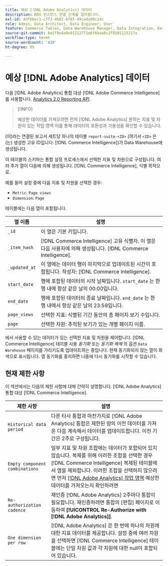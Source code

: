```yaml
---
title: 예상 [!DNL Adobe Analytics] 데이터
description: RDS 인스턴스 연결 단계를 알아봅니다.
exl-id: 4df66ec1-c7f3-4b02-8f0f-49cada99c14c
role: Admin, Data Architect, Data Engineer, User
feature: Commerce Tables, Data Warehouse Manager, Data Integration, Data Import/Export
source-git-commit: 6e2f9e4a9e91212771e6f6baa8c2f8101125217a
workflow-type: tm+mt
source-wordcount: '410'
ht-degree: 0%

---
```


# 예상 [!DNL Adobe Analytics] 데이터

다음 [!DNL Adobe Analytics] 통합 대상 [!DNL Adobe Commerce Intelligence] 를 사용합니다. [Analytics 2.0 Reporting API](https://developer.adobe.com/analytics-apis/docs/2.0/#!AdobeDocs/analytics-2.0-apis/master/README.md).

>[!INFO]
>
>예상한 데이터를 가져오려면 먼저 [!DNL Adobe Analytics] 원하는 지표 및 차원이 있는 작업 영역 이를 통해 데이터의 호환성과 가용성을 확인할 수 있습니다.

(이)라는 연결된 보고서 세트당 하나의 테이블 `report-suite-<ID>` (여기서 `<ID>` 은(는) 생성한 고유 ID입니다. [!DNL Commerce Intelligence])가 Data Warehouse에 생성됩니다.

이 테이블의 스키마는 통합 설정 프로세스에서 선택한 지표 및 차원으로 구성됩니다. 여러 추가 열이 다음에 의해 생성됩니다. [!DNL Commerce Intelligence], 식별 목적으로.

예를 들어 설정 중에 다음 지표 및 차원을 선택한 경우:
- `Metric`: `Page views`
- `Dimension`: `Page`

테이블에는 다음 열이 포함됩니다.

| 열 이름 | 설명 |
| --- | --- |
| `_id` | 이 열은 기본 키입니다. |
| `_item_hash` | [!DNL Commerce Intelligence] 고유 식별자. 이 열은 다음 사용자에 의해 생성됩니다. [!DNL Commerce Intelligence]. |
| `_updated_at` | 이 열에는 데이터 행이 마지막으로 업데이트된 시간이 포함됩니다. 작성자: [!DNL Commerce Intelligence]. |
| `start_date` | 행에 포함된 데이터의 시작 날짜입니다. `start_date` 는 한 행 내에 항상 같은 날의 00:00입니다. |
| `end_date` | 행에 포함된 데이터의 종료 날짜입니다. `end_date` 는 한 행 내에서 항상 같은 날의 23:59입니다. |
| `page_views` | 선택한 지표: 식별된 기간 동안의 총 페이지 보기 수입니다. |
| `page` | 선택한 차원: 추적된 보기가 있는 개별 페이지 이름. |

에서 사용할 수 있는 데이터가 있는 선택한 지표 및 차원을 제어합니다. [!DNL Commerce Intelligence] 테이블 사용 *동기화* 또는 *동기화 해제* 의 옵션 `Data Warehouse` 페이지를 가리키도록 업데이트하는 중입니다. 현재 동기화되지 않는 열이 회색으로 표시됩니다. 열 동기화를 중지하면 나중에 다시 동기화를 시작할 수 있습니다.

## 현재 제한 사항

이 섹션에서는 다음의 제한 사항에 대해 간략히 설명합니다. [!DNL Adobe Analytics] 통합 대상 [!DNL Commerce Intelligence].

| 제한 사항 | 설명 |
| --- | --- |
| `Historical data period` | 다른 타사 통합과 마찬가지로 [!DNL Adobe Analytics] 통합은 제한된 양의 이전 데이터를 가져온 다음 계속해서 데이터를 업데이트합니다. 이전 기간은 2주로 구성됩니다. |
| `Empty component combinations` | 일부 지표 및 차원 조합에는 데이터가 포함되어 있지 않습니다. 복제를 위해 이러한 조합을 선택한 경우 [!DNL Commerce Intelligence] 복제된 테이블에서 열을 제외합니다. 이러한 조합을 선택하지 않으려면 먼저 [[!DNL Adobe Analytics] 작업 영역](https://experienceleague.adobe.com/docs/analytics/analyze/analysis-workspace/home.html) 예상한 데이터를 가져오는지 확인하려면 |
| `Re-authorization cadence` | 재인증 [!DNL Adobe Analytics] 2주마다 통합이 필요합니다. 재인증하려면 통합의 [편집] 페이지로 이동하여 **[!UICONTROL Re-Authorize with [!DNL Adobe Analytics]]**. |
| `One dimension per row` | [!DNL Adobe Analytics] 은 한 번에 하나의 차원에 대한 지표 데이터를 제공합니다. 설정 중에 여러 차원을 선택하면 [!DNL Commerce Intelligence] 테이블에는 단일 차원 값과 각 차원에 대한 null이 포함되어 있습니다. |
